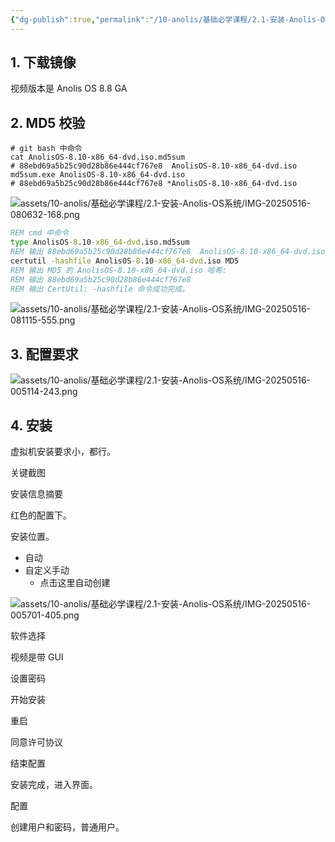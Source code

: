 ```yaml
---
{"dg-publish":true,"permalink":"/10-anolis/基础必学课程/2.1-安装-Anolis-OS系统/","dgPassFrontmatter":true}
---
```



## 1. 下载镜像

视频版本是 Anolis OS 8.8 GA

## 2. MD5 校验

```shell
# git bash 中命令 
cat AnolisOS-8.10-x86_64-dvd.iso.md5sum
# 88ebd69a5b25c90d28b86e444cf767e8  AnolisOS-8.10-x86_64-dvd.iso
md5sum.exe AnolisOS-8.10-x86_64-dvd.iso
# 88ebd69a5b25c90d28b86e444cf767e8 *AnolisOS-8.10-x86_64-dvd.iso
```


![assets/10-anolis/基础必学课程/2.1-安装-Anolis-OS系统/IMG-20250516-080632-168.png](/img/user/assets/10-anolis/%E5%9F%BA%E7%A1%80%E5%BF%85%E5%AD%A6%E8%AF%BE%E7%A8%8B/2.1-%E5%AE%89%E8%A3%85-Anolis-OS%E7%B3%BB%E7%BB%9F/IMG-20250516-080632-168.png)

```bat
REM cmd 中命令
type AnolisOS-8.10-x86_64-dvd.iso.md5sum
REM 输出 88ebd69a5b25c90d28b86e444cf767e8  AnolisOS-8.10-x86_64-dvd.iso
certutil -hashfile AnolisOS-8.10-x86_64-dvd.iso MD5
REM 输出 MD5 的 AnolisOS-8.10-x86_64-dvd.iso 哈希:
REM 输出 88ebd69a5b25c90d28b86e444cf767e8
REM 输出 CertUtil: -hashfile 命令成功完成。
```

![assets/10-anolis/基础必学课程/2.1-安装-Anolis-OS系统/IMG-20250516-081115-555.png](/img/user/assets/10-anolis/%E5%9F%BA%E7%A1%80%E5%BF%85%E5%AD%A6%E8%AF%BE%E7%A8%8B/2.1-%E5%AE%89%E8%A3%85-Anolis-OS%E7%B3%BB%E7%BB%9F/IMG-20250516-081115-555.png)

## 3. 配置要求

![assets/10-anolis/基础必学课程/2.1-安装-Anolis-OS系统/IMG-20250516-005114-243.png](/img/user/assets/10-anolis/%E5%9F%BA%E7%A1%80%E5%BF%85%E5%AD%A6%E8%AF%BE%E7%A8%8B/2.1-%E5%AE%89%E8%A3%85-Anolis-OS%E7%B3%BB%E7%BB%9F/IMG-20250516-005114-243.png)

## 4. 安装

虚拟机安装要求小，都行。

关键截图

安装信息摘要

红色的配置下。

安装位置。

- 自动
- 自定义手动
	- 点击这里自动创建

![assets/10-anolis/基础必学课程/2.1-安装-Anolis-OS系统/IMG-20250516-005701-405.png](/img/user/assets/10-anolis/%E5%9F%BA%E7%A1%80%E5%BF%85%E5%AD%A6%E8%AF%BE%E7%A8%8B/2.1-%E5%AE%89%E8%A3%85-Anolis-OS%E7%B3%BB%E7%BB%9F/IMG-20250516-005701-405.png)

软件选择

视频是带 GUI

设置密码

开始安装

重启

同意许可协议

结束配置

安装完成，进入界面。


配置

创建用户和密码，普通用户。




